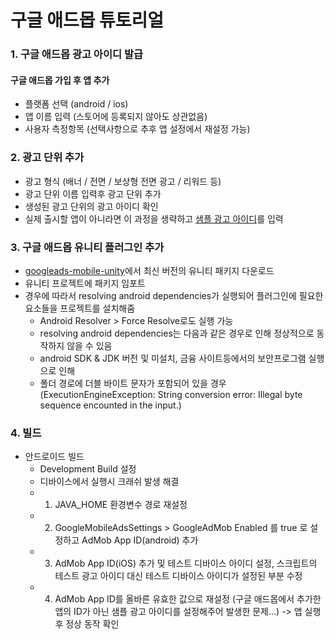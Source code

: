 # 구글 애드몹 튜토리얼


### 1. 구글 애드몹 광고 아이디 발급

#### 구글 애드몹 가입 후 앱 추가
* 플랫폼 선택 (android / ios)
* 앱 이름 입력 (스토어에 등록되지 않아도 상관없음)
* 사용자 측정항목 (선택사항으로 추후 앱 설정에서 재설정 가능)

### 2. 광고 단위 추가
* 광고 형식 (배너 / 전면 / 보상형 전면 광고 / 리워드 등)
* 광고 단위 이름 입력후 광고 단위 추가
* 생성된 광고 단위의 광고 아이디 확인
* 실제 출시할 앱이 아니라면 이 과정을 생략하고 [샘플 광고 아이디](https://developers.google.com/admob/android/test-ads?hl=ko, "테스트 광고 사용 설정")를 입력

### 3. 구글 애드몹 유니티 플러그인 추가
* [googleads-mobile-unity](https://github.com/googleads/googleads-mobile-unity/releases, "googleads-mobile-unity github")에서 최신 버전의 유니티 패키지 다운로드
* 유니티 프로젝트에 패키지 임포트
* 경우에 따라서 resolving android dependencies가 실행되어 플러그인에 필요한 요소들을 프로젝트를 설치해줌
  * Android Resolver > Force Resolve로도 실행 가능
  * resolving android dependencies는 다음과 같은 경우로 인해 정상적으로 동작하지 않을 수 있음
  * android SDK & JDK 버전 및 미설치, 금융 사이트등에서의 보안프로그램 실행으로 인해
  * 폴더 경로에 더블 바이트 문자가 포함되어 있을 경우 (ExecutionEngineException: String conversion error: Illegal byte sequence encounted in the input.)

### 4. 빌드
* 안드로이드 빌드
  * Development Build 설정
  * 디바이스에서 실행시 크래쉬 발생 해결
   * 1. JAVA_HOME 환경변수 경로 재설정
   * 2. GoogleMobileAdsSettings > GoogleAdMob Enabled 를 true 로 설정하고 AdMob App ID(android) 추가
   * 3. AdMob App ID(iOS) 추가 및 테스트 디바이스 아이디 설정, 스크립트의 테스트 광고 아이디 대신 테스트 디바이스 아이디가 설정된 부분 수정
   * 4. AdMob App ID를 올바른 유효한 값으로 재설정 (구글 애드몹에서 추가한 앱의 ID가 아닌 샘플 광고 아이디를 설정해주어 발생한 문제...) -> 앱 실행 후 정상 동작 확인
